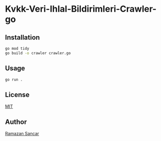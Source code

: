 # Kvkk-Veri-Ihlal-Bildirimleri-Crawler-go

## Installation

```bash
go mod tidy
go build -o crawler crawler.go
```

## Usage

```bash
go run .
```

## License

[MIT](LISENCE)

## Author

[Ramazan Sancar](https://www.github.com/ramazansancar)
